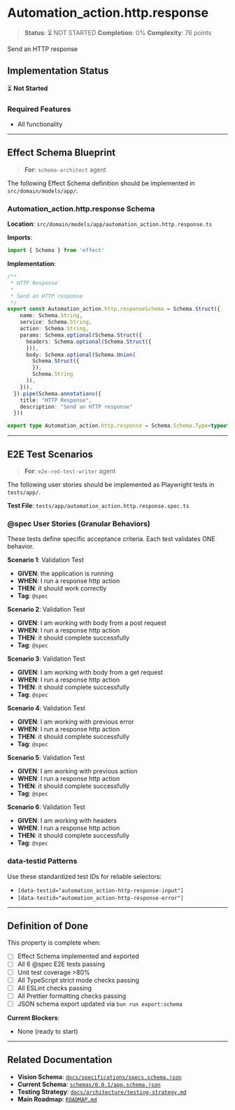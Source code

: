 # Automation_action.http.response

> **Status**: ⏳ NOT STARTED
> **Completion**: 0%
> **Complexity**: 76 points

Send an HTTP response

## Implementation Status

⏳ **Not Started**

### Required Features

- All functionality

---

## Effect Schema Blueprint

> **For**: `schema-architect` agent

The following Effect Schema definition should be implemented in `src/domain/models/app/`.

### Automation_action.http.response Schema

**Location**: `src/domain/models/app/automation_action.http.response.ts`

**Imports**:

```typescript
import { Schema } from 'effect'
```

**Implementation**:

```typescript
/**
 * HTTP Response
 *
 * Send an HTTP response
 */
export const Automation_action.http.responseSchema = Schema.Struct({
    name: Schema.String,
    service: Schema.String,
    action: Schema.String,
    params: Schema.optional(Schema.Struct({
      headers: Schema.optional(Schema.Struct({
      })),
      body: Schema.optional(Schema.Union(
        Schema.Struct({
        }),
        Schema.String
      )),
    })),
  }).pipe(Schema.annotations({
    title: "HTTP Response",
    description: "Send an HTTP response"
  }))

export type Automation_action.http.response = Schema.Schema.Type<typeof Automation_action.http.responseSchema>
```

---

## E2E Test Scenarios

> **For**: `e2e-red-test-writer` agent

The following user stories should be implemented as Playwright tests in `tests/app/`.

**Test File**: `tests/app/automation_action.http.response.spec.ts`

### @spec User Stories (Granular Behaviors)

These tests define specific acceptance criteria. Each test validates ONE behavior.

**Scenario 1**: Validation Test

- **GIVEN**: the application is running
- **WHEN**: I run a response http action
- **THEN**: it should work correctly
- **Tag**: `@spec`

**Scenario 2**: Validation Test

- **GIVEN**: I am working with body from a post request
- **WHEN**: I run a response http action
- **THEN**: it should complete successfully
- **Tag**: `@spec`

**Scenario 3**: Validation Test

- **GIVEN**: I am working with body from a get request
- **WHEN**: I run a response http action
- **THEN**: it should complete successfully
- **Tag**: `@spec`

**Scenario 4**: Validation Test

- **GIVEN**: I am working with previous error
- **WHEN**: I run a response http action
- **THEN**: it should complete successfully
- **Tag**: `@spec`

**Scenario 5**: Validation Test

- **GIVEN**: I am working with previous action
- **WHEN**: I run a response http action
- **THEN**: it should complete successfully
- **Tag**: `@spec`

**Scenario 6**: Validation Test

- **GIVEN**: I am working with headers
- **WHEN**: I run a response http action
- **THEN**: it should complete successfully
- **Tag**: `@spec`

### data-testid Patterns

Use these standardized test IDs for reliable selectors:

- `[data-testid="automation_action-http-response-input"]`
- `[data-testid="automation_action-http-response-error"]`

---

## Definition of Done

This property is complete when:

- [ ] Effect Schema implemented and exported
- [ ] All 6 @spec E2E tests passing
- [ ] Unit test coverage >80%
- [ ] All TypeScript strict mode checks passing
- [ ] All ESLint checks passing
- [ ] All Prettier formatting checks passing
- [ ] JSON schema export updated via `bun run export:schema`

**Current Blockers**:

- None (ready to start)

---

## Related Documentation

- **Vision Schema**: [`docs/specifications/specs.schema.json`](../specs.schema.json)
- **Current Schema**: [`schemas/0.0.1/app.schema.json`](../../schemas/0.0.1/app.schema.json)
- **Testing Strategy**: [`docs/architecture/testing-strategy.md`](../../architecture/testing-strategy.md)
- **Main Roadmap**: [`ROADMAP.md`](../../../ROADMAP.md)
